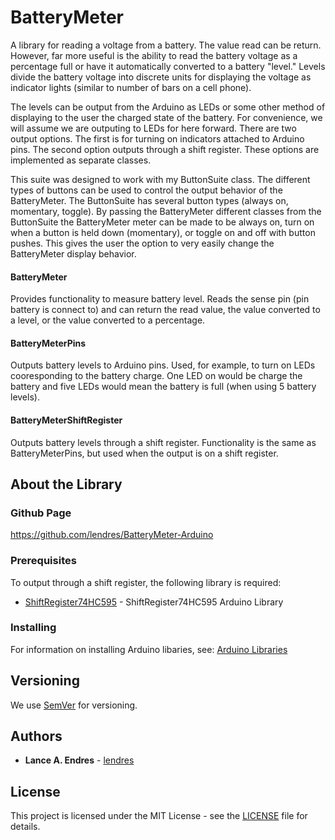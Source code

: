 # BatteryMeter

A library for reading a voltage from a battery.  The value read can be return.  However, far more useful is the ability to read the battery voltage as a percentage full or have it automatically converted to a battery "level."  Levels divide the battery voltage into discrete units for displaying the voltage as indicator lights (similar to number of bars on a cell phone).

The levels can be output from the Arduino as LEDs or some other method of displaying to the user the charged state of the battery.  For convenience, we will assume we are outputing to LEDs for here forward.  There are two output options.  The first is for turning on indicators attached to Arduino pins.  The second option outputs through a shift register.  These options are implemented as separate classes.

This suite was designed to work with my ButtonSuite class.  The different types of buttons can be used to control the output behavior of the BatteryMeter.  The ButtonSuite has several button types (always on, momentary, toggle).  By passing the BatteryMeter different classes from the ButtonSuite the BatteryMeter meter can be made to be always on, turn on when a button is held down (momentary), or toggle on and off with button pushes.  This gives the user the option to very easily change the BatteryMeter display behavior.

#### BatteryMeter
Provides functionality to measure battery level.  Reads the sense pin (pin battery is connect to) and can return the read value, the value converted to a level, or the value converted to a percentage.

#### BatteryMeterPins
Outputs battery levels to Arduino pins.  Used, for example, to turn on LEDs cooresponding to the battery charge.  One LED on would be charge the battery and five LEDs would mean the battery is full (when using 5 battery levels).

#### BatteryMeterShiftRegister
Outputs battery levels through a shift register.  Functionality is the same as BatteryMeterPins, but used when the output is on a shift register.


## About the Library
### Github Page

https://github.com/lendres/BatteryMeter-Arduino


### Prerequisites

To output through a shift register, the following library is required:

* [ShiftRegister74HC595](https://timodenk.com/blog/shift-register-arduino-library/) - ShiftRegister74HC595 Arduino Library


### Installing

For information on installing Arduino libaries, see: [Arduino Libraries](http://www.arduino.cc/en/Guide/Libraries)


## Versioning

We use [SemVer](http://semver.org/) for versioning.

## Authors

* **Lance A. Endres** - [lendres](https://github.com/lendres)

## License

This project is licensed under the MIT License - see the [LICENSE](LICENSE) file for details.
